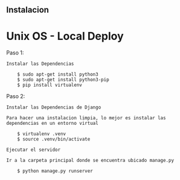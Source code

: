 ## Instalacion

# Unix OS - Local Deploy
 
Paso 1: 
    
    Instalar las Dependencias

        $ sudo apt-get install python3
        $ sudo apt-get install python3-pip
        $ pip install virtualenv
    
Paso 2:

    Instalar las Dependencias de Django

    Para hacer una instalacion limpia, lo mejor es instalar las dependencias en un entorno virtual

        $ virtualenv .venv
        $ source .venv/bin/activate

    Ejecutar el servidor

    Ir a la carpeta principal donde se encuentra ubicado manage.py

        $ python manage.py runserver

    














